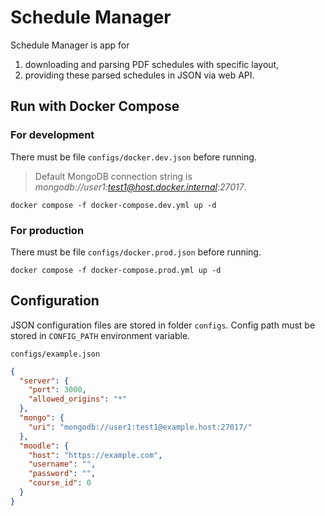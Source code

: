 # Schedule Manager

Schedule Manager is app for 
1. downloading and parsing PDF schedules with specific layout,
2. providing these parsed schedules in JSON via web API.

## Run with Docker Compose

### For development
There must be file `configs/docker.dev.json` before running.
> Default MongoDB connection string is *mongodb://user1:test1@host.docker.internal:27017*.
```
docker compose -f docker-compose.dev.yml up -d
```

### For production
There must be file `configs/docker.prod.json` before running.
```
docker compose -f docker-compose.prod.yml up -d
```

## Configuration
JSON configuration files are stored in folder `configs`.
Config path must be stored in `CONFIG_PATH` environment variable.

`configs/example.json`
```json
{
  "server": {
    "port": 3000,
    "allowed_origins": "*" 
  },
  "mongo": {
    "uri": "mongodb://user1:test1@example.host:27017/"
  },
  "moodle": {
    "host": "https://example.com",
    "username": "",
    "password": "",
    "course_id": 0
  }
}
```